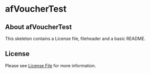 # afVoucherTest
## About afVoucherTest
This skeleton contains a License file, fileheader and a basic README.

## License

Please see [License File](LICENSE) for more information.